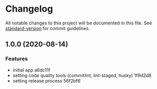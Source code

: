 # Changelog

All notable changes to this project will be documented in this file. See [standard-version](https://github.com/conventional-changelog/standard-version) for commit guidelines.

## 1.0.0 (2020-08-14)


### Features

* initial app a6dc11f
* setting code quality tools (commitlint, lint-staged, husky) 1f9d2d8
* setting release process 56f2bf6
